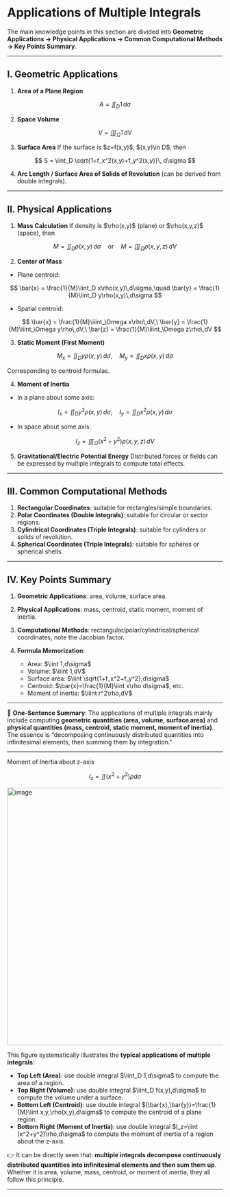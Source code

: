

# Applications of Multiple Integrals

The main knowledge points in this section are divided into **Geometric Applications → Physical Applications → Common Computational Methods → Key Points Summary**.

---

## I. Geometric Applications

1. **Area of a Plane Region**

$$
A = \iint_D 1 \, d\sigma
$$

2. **Space Volume**

$$
V = \iiint_\Omega 1 \, dV
$$

3. **Surface Area**
   If the surface is \$z=f(x,y)\$, \$(x,y)\in D\$, then

$$
S = \iint_D \sqrt{1+f_x^2(x,y)+f_y^2(x,y)}\, d\sigma
$$

4. **Arc Length / Surface Area of Solids of Revolution** (can be derived from double integrals).

---

## II. Physical Applications

1. **Mass Calculation**
   If density is \$\rho(x,y)\$ (plane) or \$\rho(x,y,z)\$ (space), then

$$
M = \iint_D \rho(x,y)\, d\sigma \quad \text{or} \quad M = \iiint_\Omega \rho(x,y,z)\, dV
$$

2. **Center of Mass**

* Plane centroid:

$$
\bar{x} = \frac{1}{M}\iint_D x\rho(x,y)\,d\sigma,\quad 
\bar{y} = \frac{1}{M}\iint_D y\rho(x,y)\,d\sigma
$$

* Spatial centroid:

$$
\bar{x} = \frac{1}{M}\iiint_\Omega x\rho\,dV,\ 
\bar{y} = \frac{1}{M}\iiint_\Omega y\rho\,dV,\ 
\bar{z} = \frac{1}{M}\iiint_\Omega z\rho\,dV
$$

3. **Static Moment (First Moment)**

$$
M_x = \iint_D y\rho(x,y)\,d\sigma,\quad 
M_y = \iint_D x\rho(x,y)\,d\sigma
$$

Corresponding to centroid formulas.

4. **Moment of Inertia**

* In a plane about some axis:

$$
I_x = \iint_D y^2 \rho(x,y)\, d\sigma,\quad 
I_y = \iint_D x^2 \rho(x,y)\, d\sigma
$$

* In space about some axis:

$$
I_z = \iiint_\Omega (x^2+y^2)\rho(x,y,z)\,dV
$$

5. **Gravitational/Electric Potential Energy**
   Distributed forces or fields can be expressed by multiple integrals to compute total effects.

---

## III. Common Computational Methods

1. **Rectangular Coordinates**: suitable for rectangles/simple boundaries.
2. **Polar Coordinates (Double Integrals)**: suitable for circular or sector regions.
3. **Cylindrical Coordinates (Triple Integrals)**: suitable for cylinders or solids of revolution.
4. **Spherical Coordinates (Triple Integrals)**: suitable for spheres or spherical shells.

---

## IV. Key Points Summary

1. **Geometric Applications**: area, volume, surface area.
2. **Physical Applications**: mass, centroid, static moment, moment of inertia.
3. **Computational Methods**: rectangular/polar/cylindrical/spherical coordinates, note the Jacobian factor.
4. **Formula Memorization**:

   * Area: \$\iint 1,d\sigma\$
   * Volume: \$\iiint 1,dV\$
   * Surface area: \$\iint \sqrt{1+f\_x^2+f\_y^2},d\sigma\$
   * Centroid: \$\bar{x}=\frac{1}{M}\iint x\rho d\sigma\$, etc.
   * Moment of inertia: \$\iiint r^2\rho,dV\$

---

📌 **One-Sentence Summary**:
The applications of multiple integrals mainly include computing **geometric quantities (area, volume, surface area)** and **physical quantities (mass, centroid, static moment, moment of inertia)**. The essence is “decomposing continuously distributed quantities into infinitesimal elements, then summing them by integration.”

---

Moment of Inertia about z-axis

$$
I_z = \iint (x^2+y^2)\rho d\sigma
$$

<img width="700" height="600" alt="image" src="https://github.com/user-attachments/assets/a83108f2-7b1f-4909-9130-352ca87467d2" />

This figure systematically illustrates the **typical applications of multiple integrals**:

* **Top Left (Area)**: use double integral \$\iint\_D 1,d\sigma\$ to compute the area of a region.
* **Top Right (Volume)**: use double integral \$\iint\_D f(x,y),d\sigma\$ to compute the volume under a surface.
* **Bottom Left (Centroid)**: use double integral \$(\bar{x},\bar{y})=\frac{1}{M}\iint x,y,\rho(x,y),d\sigma\$ to compute the centroid of a plane region.
* **Bottom Right (Moment of Inertia)**: use double integral \$I\_z=\iint (x^2+y^2)\rho,d\sigma\$ to compute the moment of inertia of a region about the z-axis.

👉 It can be directly seen that: **multiple integrals decompose continuously distributed quantities into infinitesimal elements and then sum them up**. Whether it is area, volume, mass, centroid, or moment of inertia, they all follow this principle.

---
